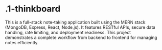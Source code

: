 # .1-thinkboard
This is a full-stack note-taking application built using the MERN stack (MongoDB, Express, React, Node.js). It features RESTful APIs, secure data handling, rate limiting, and deployment readiness. This project demonstrates a complete workflow from backend to frontend for managing notes efficiently.
